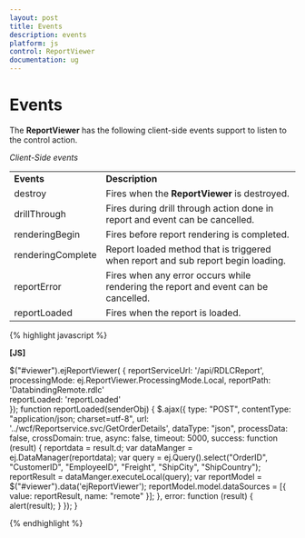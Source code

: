 ```yaml
---
layout: post
title: Events
description: events
platform: js
control: ReportViewer
documentation: ug
---
```


# Events

The **ReportViewer** has the following client-side events support to listen to the control action.

_Client-Side events_

<table>
<tr>
<td>
<b>Events</b></td><td>
<b>Description</b></td></tr>
<tr>
<td>
destroy</td><td>
Fires when the <b>ReportViewer</b> is destroyed.</td></tr>
<tr>
<td>
drillThrough</td><td>
Fires during drill through action done in report and event can be cancelled.</td></tr>
<tr>
<td>
renderingBegin</td><td>
Fires before report rendering is completed.</td></tr>
<tr>
<td>
renderingComplete</td><td>
Report loaded method that is triggered when report and sub report begin loading.</td></tr>
<tr>
<td>
reportError</td><td>
Fires when any error occurs while rendering the report and event can be cancelled.</td></tr>
<tr>
<td>
reportLoaded</td><td>
Fires when the report is loaded.</td></tr>
</table>


{% highlight javascript %}

**[JS]**

$("#viewer").ejReportViewer(
                        {
                            reportServiceUrl: '/api/RDLCReport',
                            processingMode: ej.ReportViewer.ProcessingMode.Local,
                            reportPath: 'DatabindingRemote.rdlc'                          
                            reportLoaded:   'reportLoaded'                          
                        });
        function reportLoaded(senderObj) {
            $.ajax({
                type: "POST",
                contentType: "application/json; charset=utf-8",
                url: '../wcf/Reportservice.svc/GetOrderDetails',
                dataType: "json",
                processData: false,
                crossDomain: true,
                async: false,
                timeout: 5000,
                success: function (result) {
                    reportdata = result.d;
                    var dataManger = ej.DataManager(reportdata);
                    var query = ej.Query().select("OrderID", "CustomerID", "EmployeeID", "Freight", "ShipCity", "ShipCountry");
                    reportResult = dataManger.executeLocal(query);
                    var reportModel = $("#viewer").data('ejReportViewer');
                    reportModel.model.dataSources = [{ value: reportResult, name: "remote" }];
                },
                error: function (result) {
                    alert(result);
                }
            });
        }


{% endhighlight %}















